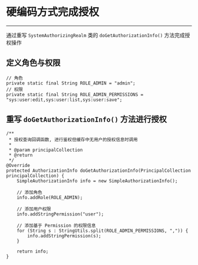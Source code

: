 # 硬编码方式完成授权

---

通过重写 `SystemAuthorizingRealm` 类的 `doGetAuthorizationInfo()` 方法完成授权操作

## 定义角色与权限

```
// 角色
private static final String ROLE_ADMIN = "admin";
// 权限
private static final String ROLE_ADMIN_PERMISSIONS = "sys:user:edit,sys:user:list,sys:user:save";
```

## 重写 `doGetAuthorizationInfo()` 方法进行授权

```
/**
 * 授权查询回调函数, 进行鉴权但缓存中无用户的授权信息时调用
 *
 * @param principalCollection
 * @return
 */
@Override
protected AuthorizationInfo doGetAuthorizationInfo(PrincipalCollection principalCollection) {
    SimpleAuthorizationInfo info = new SimpleAuthorizationInfo();

    // 添加角色
    info.addRole(ROLE_ADMIN);

    // 添加用户权限
    info.addStringPermission("user");

    // 添加基于 Permission 的权限信息
    for (String s : StringUtils.split(ROLE_ADMIN_PERMISSIONS, ",")) {
        info.addStringPermission(s);
    }

    return info;
}
```
